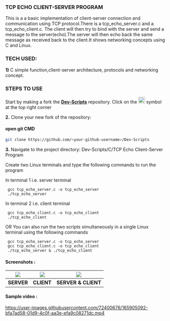 ### TCP ECHO CLIENT-SERVER PROGRAM
This is a a basic implementation of client-server connection and communication using TCP protocol.There is a tcp_echo_server.c and a tcp_echo_client.c. The client will then try to bind with the server and send a message to the server(echo).The server will then echo back the same message as received back to the client.It shows networking concepts using C and Linux.

### TECH USED:
 **1)** C
    simple function,client-server architecture, protocols and networking concept.
    
### STEPS TO USE
Start by making a fork the [**Dev-Scripts**](https://github.com/abhijeet007rocks8/Dev-Scripts) repository. Click on the <a href="https://github.com/abhijeet007rocks8/Dev-Scripts/fork"><img src="https://i.imgur.com/G4z1kEe.png" height="21" width="21"></a> symbol at the top right corner

**2.** Clone your new fork of the repository:
#### open git CMD
```bash
git clone https://github.com/<your-github-username>/Dev-Scripts
```

**3.** Navigate to the project directory:
 Dev-Scripts/C/TCP Echo Client-Server Program
 
 Create two Linux terminals and type the following commands to run the program
 
 In terminal 1 i.e. server terminal
 ```
  gcc tcp_echo_server.c -o tcp_echo_server
  ./tcp_echo_server
 ```
 
 In terminal 2 i.e. client terminal
 ```
  gcc tcp_echo_client.c -o tcp_echo_client
  ./tcp_echo_client
 ```
 
 OR
 You can also run the two scripts simultaneously in a single Linux terminal using the following commands
 
 ```
  gcc tcp_echo_server.c -o tcp_echo_server
  gcc tcp_echo_client.c -o tcp_echo_client
  ./tcp_echo_server & ./tcp_echo_client
 ```
 #### Screenshots :
|![](https://user-images.githubusercontent.com/72400676/165903048-795dc19e-54ed-4f2d-860d-ff39974616e3.png)|![](https://user-images.githubusercontent.com/72400676/165898777-577c909e-a8f1-4386-b298-548e9450e076.png)|![](https://user-images.githubusercontent.com/72400676/165898834-ba6d23b6-a148-4c7c-ae89-7e2a391efde3.png)
|:---:|:---:|:---:|
|**SERVER**|**CLIENT**|**SERVER & CLIENT**|

 #### Sample video :
 
 https://user-images.githubusercontent.com/72400676/165905092-bfa7ad58-01d9-4c0f-aa3e-efa9c08271dc.mp4



